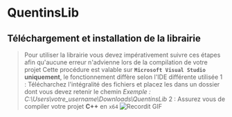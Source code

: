 # QuentinsLib

## Téléchargement et installation de la librairie

> Pour utiliser la librairie vous devez impérativement suivre ces étapes afin qu'aucune erreur n'advienne lors de la compilation de votre projet
> Cette procédure est valable sur **`Microsoft Visual Studio` uniquement**, le fonctionnement diffère selon l'IDE différente utilisée
> 1 : Télécharchez l'intégralité des fichiers et placez les dans un dossier dont vous devez retenir le chemin
> *Exemple : C:\Users\votre_username\Downloads\QuentinsLib*
> 2 : Assurez vous de compiler votre projet **C++** en `x64`
![Recordit GIF](http://recordit.co/nf7kFvsFux.gif)